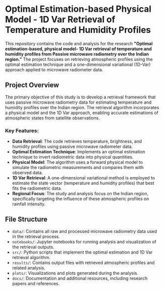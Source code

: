 # Optimal Estimation-based Physical Model - 1D Var Retrieval of Temperature and Humidity Profiles

This repository contains the code and analysis for the research **"Optimal estimation-based, physical model- 1D Var retrieval of temperature and humidity profiles from Passive microwave radiometry over the Indian region."** The project focuses on retrieving atmospheric profiles using the optimal estimation technique and a one-dimensional variational (1D-Var) approach applied to microwave radiometer data.

## Project Overview

The primary objective of this study is to develop a retrieval framework that uses passive microwave radiometry data for estimating temperature and humidity profiles over the Indian region. The retrieval algorithm incorporates a physical model and the 1D Var approach, enabling accurate estimations of atmospheric states from satellite observations.

### Key Features:
- **Data Retrieval**: The code retrieves temperature, brightness, and humidity profiles using passive microwave radiometer data.
- **Optimal Estimation Technique**: Implements an optimal estimation technique to invert radiometric data into physical quantities.
- **Physical Model**: The algorithm uses a forward physical model to simulate the radiometric measurements and compares them with observed data.
- **1D Var Retrieval**: A one-dimensional variational method is employed to estimate the state vector (temperature and humidity profiles) that best fits the radiometric data.
- **Regional Focus**: The study and analysis focus on the Indian region, specifically targeting the influence of these atmospheric profiles on rainfall intensity.

## File Structure

- `data/`: Contains all raw and processed microwave radiometry data used in the retrieval process.
- `notebooks/`: Jupyter notebooks for running analysis and visualization of the retrieval outputs.
- `src/`: Python scripts that implement the optimal estimation and 1D Var retrieval algorithm.
- `results/`: Contains output files with retrieved atmospheric profiles and related analysis.
- `plots/`: Visualizations and plots generated during the analysis.
- `docs/`: Documentation and additional resources, including research papers and references.


